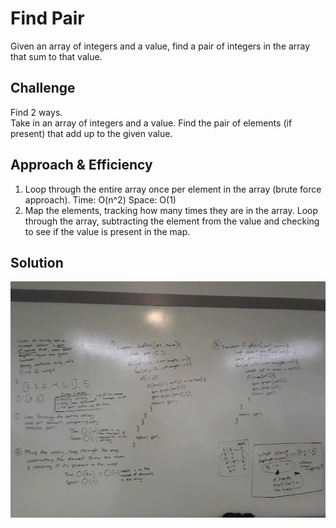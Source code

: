 # Find Pair    
Given an array of integers and a value, find a pair of integers in the array that sum to that value.  
   
## Challenge   
Find 2 ways.  
Take in an array of integers and a value. Find the pair of elements (if present) that add up to the given value.  
   
## Approach & Efficiency   
1. Loop through the entire array once per element in the array (brute force approach). Time: O(n^2) Space: O(1)    
2. Map the elements, tracking how many times they are in the array. Loop through the array, subtracting the element from the value and checking to see if the value is present in the map.    
   
## Solution  
![whiteboard](https://github.com/MSpake/data-structures-and-algorithms/blob/master/assets/find-pair.jpg)